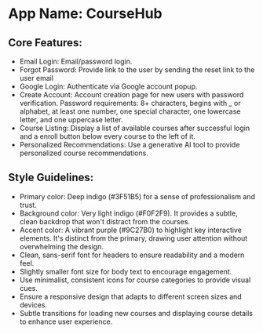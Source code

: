 # **App Name**: CourseHub

## Core Features:

- Email Login: Email/password login.
- Forgot Password: Provide link to the user by sending the reset link to the user email
- Google Login: Authenticate via Google account popup.
- Create Account: Account creation page for new users with password verification. Password requirements: 8+ characters, begins with _ or alphabet, at least one number, one special character, one lowercase letter, and one uppercase letter.
- Course Listing: Display a list of available courses after successful login and a enroll button below every course to the left of it.
- Personalized Recommendations: Use a generative AI tool to provide personalized course recommendations.

## Style Guidelines:

- Primary color: Deep indigo (#3F51B5) for a sense of professionalism and trust.
- Background color: Very light indigo (#F0F2F9). It provides a subtle, clean backdrop that won't distract from the courses.
- Accent color: A vibrant purple (#9C27B0) to highlight key interactive elements. It's distinct from the primary, drawing user attention without overwhelming the design.
- Clean, sans-serif font for headers to ensure readability and a modern feel.
- Slightly smaller font size for body text to encourage engagement.
- Use minimalist, consistent icons for course categories to provide visual cues.
- Ensure a responsive design that adapts to different screen sizes and devices.
- Subtle transitions for loading new courses and displaying course details to enhance user experience.